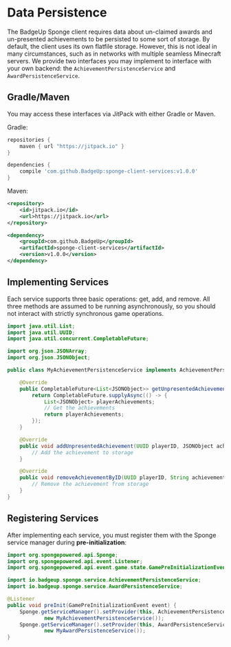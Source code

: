 # Data Persistence

The BadgeUp Sponge client requires data about un-claimed awards and un-presented achievements to be persisted to some sort of storage. By default, the client uses its own flatfile storage. However, this is not ideal in many circumstances, such as in networks with multiple seamless Minecraft servers. We provide two interfaces you may implement to interface with your own backend: the `AchievementPersistenceService` and `AwardPersistenceService`.

## Gradle/Maven

You may access these interfaces via JitPack with either Gradle or Maven.

Gradle:

```groovy
repositories {
	maven { url "https://jitpack.io" }
}

dependencies {
    compile 'com.github.BadgeUp:sponge-client-services:v1.0.0'
}
```

Maven:

```xml
<repository>
    <id>jitpack.io</id>
    <url>https://jitpack.io</url>
</repository>

<dependency>
    <groupId>com.github.BadgeUp</groupId>
    <artifactId>sponge-client-services</artifactId>
    <version>v1.0.0</version>
</dependency>
```

## Implementing Services

Each service supports three basic operations: get, add, and remove. All three methods are assumed to be running asynchronously, so you should not interact with strictly synchronous game operations.

```java
import java.util.List;
import java.util.UUID;
import java.util.concurrent.CompletableFuture;

import org.json.JSONArray;
import org.json.JSONObject;

public class MyAchievementPersistenceService implements AchievementPersistenceService {

	@Override
	public CompletableFuture<List<JSONObject>> getUnpresentedAchievementsForPlayer(UUID playerID) {
		return CompletableFuture.supplyAsync(() -> {
			List<JSONObject> playerAchievements;
            // Get the achievements
			return playerAchievements;
		});
	}

	@Override
	public void addUnpresentedAchievement(UUID playerID, JSONObject achievement) {
        // Add the achievement to storage
	}

	@Override
	public void removeAchievementByID(UUID playerID, String achievementID) {
        // Remove the achievement from storage
	}
}
```

## Registering Services

After implementing each service, you must register them with the Sponge service manager during **pre-initialization**:

```java
import org.spongepowered.api.Sponge;
import org.spongepowered.api.event.Listener;
import org.spongepowered.api.event.game.state.GamePreInitializationEvent;

import io.badgeup.sponge.service.AchievementPersistenceService;
import io.badgeup.sponge.service.AwardPersistenceService;

@Listener
public void preInit(GamePreInitializationEvent event) {
	Sponge.getServiceManager().setProvider(this, AchievementPersistenceService.class,
			new MyAchievementPersistenceService());
	Sponge.getServiceManager().setProvider(this, AwardPersistenceService.class,
			new MyAwardPersistenceService());
}
```
